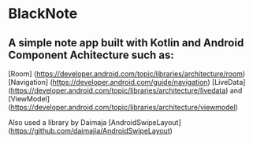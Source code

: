 # BlackNote
## A simple note app built with Kotlin and Android Component Achitecture such as:
[Room] (https://developer.android.com/topic/libraries/architecture/room)
[Navigation] (https://developer.android.com/guide/navigation)
[LiveData] (https://developer.android.com/topic/libraries/architecture/livedata)
and [ViewModel] (https://developer.android.com/topic/libraries/architecture/viewmodel)

Also used a library by Daimaja [AndroidSwipeLayout] (https://github.com/daimajia/AndroidSwipeLayout)
